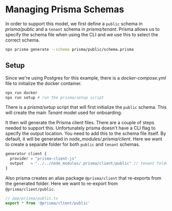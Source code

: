 # Managing Prisma Schemas

In order to support this model, we first define a `public` schema in _prisma/public_ and a `tenant` schema in _prisma/tenant_. Prisma allows us to specify the schema file when using the CLI and we use this to select the correct schema.

```bash
npx prisma generate --schema prisma/public/schema.prisma
```

## Setup

Since we're using Postgres for this example, there is a _docker-compose.yml_ file to initialize the docker container.

```bash
npx run docker
npx run setup # run the prisma/setup script
```

There is a _prisma/setup_ script that will first initialize the `public` schema. This will create the main _Tenant_ model used for onboarding.

It then will generate the Prisma client files. There are a couple of steps needed to support this. Unfortunately prisma doesn't have a CLI flag to specify the output location. You need to add this to the schema file itself. By default, it will be generated in _node_modules/.prisma/client_. Here we want to create a separate folder for both `public` and `tenant` schemas.

```ts
generator client {
  provider = "prisma-client-js"
  output   = "../../node_modules/.prisma/client/public" // tenant folder for tenant schema
}
```

Also prisma creates an alias package `@prisma/client` that re-exports from the generated folder. Here we want to re-export from `@prisma/client/public`.

```ts
// app/prisma/public.ts
export * from '@prisma/client/public'
```
